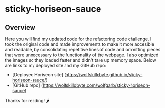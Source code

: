 # sticky-horiseon-sauce
## Overview

Here you will find my updated code for the refactoring code challenge. 
I took the original code and made improvements to make it more accesible and readable, by consolidating repetitive lines of code and ommitting pieces that were unnecessary to the functionality of the webpage. I also optimized the images so they loaded faster and didn't take up memory space.
Below are links to my deployed site and my GitHub repo:

* [Deployed Horiseon site] (https://wolfskillobyte.github.io/sticky-horiseon-sauce/)
* [GitHub repo] (https://wolfskillobyte.com/wolfgarb/sticky-horiseon-sauce)

Thanks for reading! 🌶️

